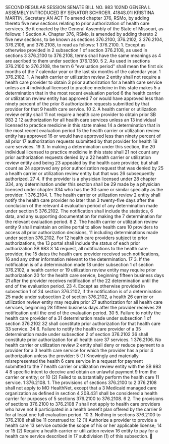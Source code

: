 SECOND REGULAR SESSION
SENATE BILL NO. 983
102ND GENERA L ASSEMBLY
INTRODUCED BY SENATOR SCHROER.
4184S.01I KRISTINA MARTIN, Secretary
AN ACT
To amend chapter 376, RSMo, by adding thereto five new sections relating to prior authorization
of health care services.
Be it enacted by the General Assembly of the State of Missouri, as follows:
1 Section A. Chapter 376, RSMo, is amended by adding thereto
2 five new sections, to be known as sections 376.2100, 376.2102,
3 376.2104, 376.2106, and 376.2108, to read as follows:
1 376.2100. 1. Except as otherwise provided in
2 subsection 1 of section 376.2108, as used in sections
3 376.2100 to 376.2108, terms shall have the same meanings as
4 are ascribed to them under section 376.1350.
5 2. As used in sections 376.2100 to 376.2108, the term
6 "evaluation period" shall mean the first six months of the
7 calendar year or the last six months of the calendar year.
1 376.2102. 1. A health carrier or utilization review
2 entity shall not require a health care provider to obtain
3 prior authorization for a health care service unless an
4 individual licensed to practice medicine in this state makes
5 a determination that in the most recent evaluation period
6 the health carrier or utilization review entity has approved
7 or would have approved less than ninety percent of the prior
8 authorization requests submitted by that provider for that
9 health care service.
10 2. A health carrier or utilization review entity shall
11 not require a health care provider to obtain prior
SB 983 2
12 authorization for all health care services unless an
13 individual licensed to practice medicine in this state makes
14 a determination that in the most recent evaluation period
15 the health carrier or utilization review entity has approved
16 or would have approved less than ninety percent of all prior
17 authorization requests submitted by that provider for health
18 care services.
19 3. In making a determination under this section, the
20 individual licensed to practice medicine in this state shall
21 not count any prior authorization requests denied by a
22 health carrier or utilization review entity and being
23 appealed by the health care provider, but shall count as
24 approved any prior authorization request that was denied by
25 a health carrier or utilization review entity but that was
26 subsequently authorized.
27 4. If the provider is a physician licensed under
28 chapter 334, any determination under this section shall be
29 made by a physician licensed under chapter 334 who has the
30 same or similar specialty as the provider.
1 376.2104. 1. The health carrier or utilization review
2 entity shall notify the health care provider no later than
3 twenty-five days after the conclusion of the relevant
4 evaluation period of any determination made under section
5 376.2102. The notification shall include the statistics,
6 data, and any supporting documentation for making the
7 determination for the relevant evaluation period.
8 2. The health carrier or utilization review entity
9 shall maintain an online portal to allow health care
10 providers to access all prior authorization decisions,
11 including determinations made under section 376.2102. For
12 health care providers subject to prior authorizations, the
13 portal shall include the status of each prior authorization
SB 983 3
14 request, all notifications to the health care provider, the
15 dates the health care provider received such notifications,
16 and any other information relevant to the determination.
17 3. If the notification is of a determination made
18 under subsection 1 of section 376.2102, a health carrier or
19 utilization review entity may require prior authorization
20 for the health care service, beginning fifteen business days
21 after the provider receives notification of the
22 determination until the end of the evaluation period.
23 4. Except as otherwise provided in subsection 1 of
24 section 376.2102, if the notification is of a determination
25 made under subsection 2 of section 376.2102, a health
26 carrier or utilization review entity may require prior
27 authorization for all health care services, beginning
28 fifteen business days after the provider receives
29 notification until the end of the evaluation period.
30 5. Failure to notify the health care provider of a
31 determination made under subsection 1 of section 376.2102
32 shall constitute prior authorization for that health care
33 service.
34 6. Failure to notify the health care provider of a
35 determination made under subsection 2 of section 376.2102
36 shall constitute prior authorization for all health care
37 services.
1 376.2106. No health carrier or utilization review
2 entity shall deny or reduce payment to a provider for a
3 health care service for which the provider has a prior
4 authorization unless the provider:
5 (1) Knowingly and materially misrepresented the health
6 care service in a request for payment submitted to the
7 health carrier or utilization review entity with the
SB 983 4
8 specific intent to deceive and obtain an unlawful payment
9 from the carrier or entity; or
10 (2) Failed to substantially perform the health care
11 service.
1 376.2108. 1. The provisions of sections 376.2100 to
2 376.2108 shall not apply to MO HealthNet, except that a
3 Medicaid managed care organization as defined in section
4 208.431 shall be considered a health carrier for purposes of
5 sections 376.2100 to 376.2108.
6 2. The provisions of sections 376.2100 to 376.2108
7 shall not apply to health care providers who have not
8 participated in a health benefit plan offered by the carrier
9 for at least one full evaluation period.
10 3. Nothing in sections 376.2100 to 376.2108 shall be
11 construed to:
12 (1) Authorize a provider to provide a health care
13 service outside the scope of his or her applicable license;
14 or
15 (2) Require a health carrier or utilization review
16 entity to pay for a health care service described in
17 subdivision (1) of this subsection.
